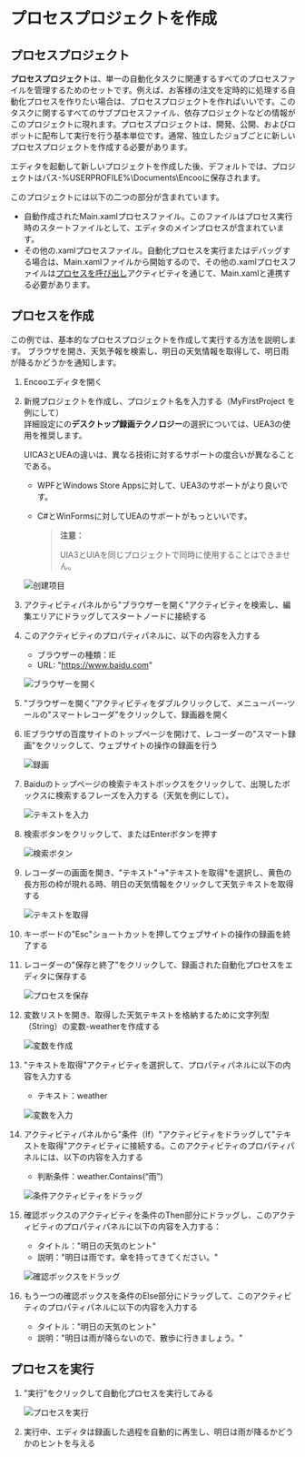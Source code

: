 # プロセスプロジェクトを作成

## プロセスプロジェクト

**プロセスプロジェクト**は、単一の自動化タスクに関連するすべてのプロセスファイルを管理するためのセットです。例えば、お客様の注文を定時的に処理する自動化プロセスを作りたい場合は、プロセスプロジェクトを作ればいいです。このタスクに関するすべてのサブプロセスファイル、依存プロジェクトなどの情報がこのプロジェクトに現れます。プロセスプロジェクトは、開発、公開、およびロボットに配布して実行を行う基本単位です。通常、独立したジョブごとに新しいプロセスプロジェクトを作成する必要があります。

エディタを起動して新しいプロジェクトを作成した後、デフォルトでは、プロジェクトはパス-%USERPROFILE%\Documents\Encooに保存されます。

このプロジェクトには以下の二つの部分が含まれています。

- 自動作成されたMain.xamlプロセスファイル。このファイルはプロセス実行時のスタートファイルとして、エディタのメインプロセスが含まれています。
- その他の.xamlプロセスファイル。自動化プロセスを実行またはデバッグする場合は、Main.xamlファイルから開始するので、その他の.xamlプロセスファイルは[プロセスを呼び出し](../../Activities/WorkflowControl/InvokeWorkflow.md?_v=v2020.4)アクティビティを通じて、Main.xamlと連携する必要があります。

## プロセスを作成

この例では、基本的なプロセスプロジェクトを作成して実行する方法を説明します。 ブラウザを開き、天気予報を検索し、明日の天気情報を取得して、明日雨が降るかどうかを通知します。

1. Encooエディタを開く
2. 新規プロジェクトを作成し、プロジェクト名を入力する（MyFirstProject を例にして）</br>
   詳細設定にの**デスクトップ録画テクノロジー**の選択については、UEA3の使用を推奨します。

    UICA3とUEAの違いは、異なる技術に対するサポートの度合いが異なることである。</br>
      - WPFとWindows Store Appsに対して、UEA3のサポートがより良いです。
      - C#とWinFormsに対してUEAのサポートがもっといいです。

        > **注意：**
        >
        >UIA3とUIAを同じプロジェクトで同時に使用することはできません。

    ![创建项目](https://docimages.blob.core.chinacloudapi.cn/images/Studio/typeOfWorkflow/myfirstproject20201019.png)

3. アクティビティパネルから"ブラウザーを開く"アクティビティを検索し、編集エリアにドラッグしてスタートノードに接続する
4. このアクティビティのプロパティパネルに、以下の内容を入力する
    - ブラウザーの種類：IE
    - URL: "https://www.baidu.com"

    ![ブラウザーを開く](https://docimages.blob.core.chinacloudapi.cn/images/Studio/automationProject/createProject/intoOpenBrowser.PNG)

5. "ブラウザーを開く"アクティビティをダブルクリックして、メニューバー-ツールの"スマートレコーダ"をクリックして、録画器を開く
6. IEブラウザの百度サイトのトップページを開けて、レコーダーの"スマート録画"をクリックして、ウェブサイトの操作の録画を行う

    ![録画](https://docimages.blob.core.chinacloudapi.cn/images/Studio/automationProject/createProject/baidu.PNG)

7. Baiduのトップページの検索テキストボックスをクリックして、出現したボックスに検索するフレーズを入力する（天気を例にして）。

    ![テキストを入力](https://docimages.blob.core.chinacloudapi.cn/images/Studio/automationProject/createProject/inputTianqi.PNG)

8. 検索ボタンをクリックして、またはEnterボタンを押す

    ![検索ボタン](https://docimages.blob.core.chinacloudapi.cn/images/Studio/automationProject/createProject/clickBaidu.png)

9. レコーダーの画面を開き、"テキスト"->"テキストを取得"を選択し、黄色の長方形の枠が現れる時、明日の天気情報をクリックして天気テキストを取得する

    ![テキストを取得](https://docimages.blob.core.chinacloudapi.cn/images/Studio/automationProject/createProject/getText.png)

10. キーボードの"Esc"ショートカットを押してウェブサイトの操作の録画を終了する
11. レコーダーの"保存と終了"をクリックして、録画された自動化プロセスをエディタに保存する

    ![プロセスを保存](https://docimages.blob.core.chinacloudapi.cn/images/Studio/automationProject/createProject/saveExit.PNG)

12. 変数リストを開き、取得した天気テキストを格納するために文字列型（String）の変数-weatherを作成する

    ![変数を作成](https://docimages.blob.core.chinacloudapi.cn/images/Studio/automationProject/createProject/createVariable.PNG)

13. "テキストを取得"アクティビティを選択して、プロパティパネルに以下の内容を入力する
    - テキスト：weather

    ![変数を入力](https://docimages.blob.core.chinacloudapi.cn/images/Studio/automationProject/createProject/inputWeather.PNG)

14. アクティビティパネルから"条件（If）"アクティビティをドラッグして"テキストを取得"アクティビティに接続する。このアクティビティのプロパティパネルには、以下の内容を入力する
    - 判断条件：weather.Contains(“雨”)

    ![条件アクティビティをドラッグ](https://docimages.blob.core.chinacloudapi.cn/images/Studio/automationProject/createProject/intoIf.PNG)

15. 確認ボックスのアクティビティを条件のThen部分にドラッグし、このアクティビティのプロパティパネルに以下の内容を入力する：
    - タイトル："明日の天気のヒント"
    - 説明："明日は雨です。傘を持ってきてください。"

    ![確認ボックスをドラッグ](https://docimages.blob.core.chinacloudapi.cn/images/Studio/automationProject/createProject/intoInput.PNG)

16. もう一つの確認ボックスを条件のElse部分にドラッグして、このアクティビティのプロパティパネルに以下の内容を入力する
    - タイトル："明日の天気のヒント"
    - 説明："明日は雨が降らないので、散歩に行きましょう。"

## プロセスを実行

1. "実行"をクリックして自動化プロセスを実行してみる

    ![プロセスを実行](https://docimages.blob.core.chinacloudapi.cn/images/Studio/automationProject/createProject/runflow20201019.png)

2. 実行中、エディタは録画した過程を自動的に再生し、明日は雨が降るかどうかのヒントを与える

    <!-- ![运行结果](https://docimages.blob.core.chinacloudapi.cn/images/Studio/automationProject/createProject/result.png) -->
